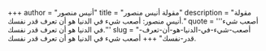 +++
author = "أنيس منصور"
title = "مقولة أنيس منصور"
description = "مقولة أنيس منصور: أصعب شيء في الدنيا هو أن تعرف قدر نفسك."
quote = '''أصعب شيء في الدنيا هو أن تعرف قدر نفسك.''' 
slug = "أصعب-شيء-في-الدنيا-هو-أن-تعرف-قدر-نفسك"
+++
أصعب شيء في الدنيا هو أن تعرف قدر نفسك.
